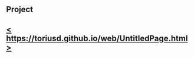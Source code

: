 ## Project

## [< https://toriusd.github.io/web/UntitledPage.html >](https://toriusd.github.io/web/UntitledPage.html) ##






